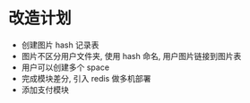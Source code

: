 # 改造计划

- 创建图片 hash 记录表
- 图片不区分用户文件夹, 使用 hash 命名, 用户图片链接到图片表
- 用户可以创建多个 space
- 完成模块差分, 引入 redis 做多机部署
- 添加支付模块